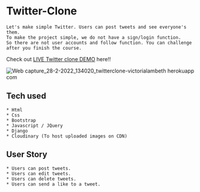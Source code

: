 # Twitter-Clone

```
Let's make simple Twitter. Users can post tweets and see everyone's them.
To make the project simple, we do not have a sign/login function.
So there are not user accounts and follow function. You can challenge after you finish the course.
```
Check out [LIVE Twitter clone DEMO](https://twitterclone-victorialambeth.herokuapp.com/) here!!

![Web capture_28-2-2022_134020_twitterclone-victorialambeth herokuapp com](https://user-images.githubusercontent.com/96877860/156039690-b595acc3-00a2-49cc-a9c4-dd1df2031455.jpeg)



## Tech used
```
* Html
* Css
* Bootstrap
* Javascript / JQuery
* Django
* Cloudinary (To host uploaded images on CDN)
```
## User Story
```
* Users can post tweets.
* Users can edit tweets.
* Users can delete tweets.
* Users can send a like to a tweet.
```
